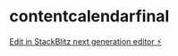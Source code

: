# contentcalendarfinal

[Edit in StackBlitz next generation editor ⚡️](https://stackblitz.com/~/github.com/evanhand/contentcalendarfinal)